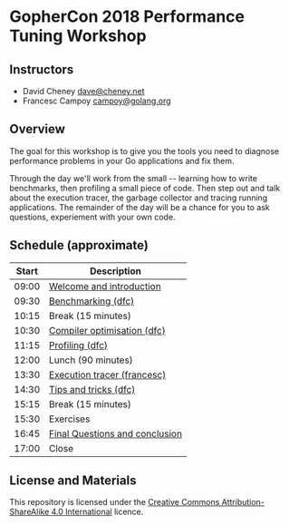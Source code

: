# GopherCon 2018 Performance Tuning Workshop

## Instructors

- David Cheney <dave@cheney.net>
- Francesc Campoy <campoy@golang.org>

## Overview

The goal for this workshop is to give you the tools you need to diagnose performance problems in your Go applications and fix them.

Through the day we'll work from the small -- learning how to write benchmarks, then profiling a small piece of code. Then step out and talk about the execution tracer, the garbage collector  and tracing running applications. The remainder of the day will be a chance for you to ask questions, experiement with your own code.

## Schedule (approximate)

| Start | Description |
| --- | --- |
| 09:00 | [Welcome and introduction][1] |
| 09:30 | [Benchmarking (dfc)][2] |
| 10:15 | Break (15 minutes) |
| 10:30 | [Compiler optimisation (dfc)][3]|
| 11:15 | [Profiling (dfc)][4] |
| 12:00 | Lunch (90 minutes) |
| 13:30 | [Execution tracer (francesc)][5] |
| 14:30 | [Tips and tricks (dfc)][7] |
| 15:15 | Break (15 minutes) |
| 15:30 | Exercises |
| 16:45 | [Final Questions and conclusion][8] |
| 17:00 | Close |


## License and Materials

This repository is licensed under the [Creative Commons Attribution-ShareAlike 4.0 International](https://creativecommons.org/licenses/by-sa/4.0/) licence.

[1]: 1-welcome/1-welcome.md
[2]: 2-benchmarking/benchmarking.md
[3]: 3-compiler-optimisations/1-compiler-optimisations.md
[4]: 4-profiling/1-profiling.md
[5]: 5-execution-tracer/1-execution-tracer.md
[6]: 6-memory-management/1-memory-management.md
[7]: 7-tips-and-tricks/1-tips-and-tricks.md
[8]: 8-conclusion/1-conclusion.md
